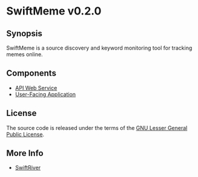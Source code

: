 # SwiftMeme v0.2.0

## Synopsis

SwiftMeme is a source discovery and keyword monitoring tool for tracking memes online.

## Components

* [API Web Service](https://github.com/ushahidi/SwiftMeme/tree/master/api)
* [User-Facing Application](https://github.com/ushahidi/SwiftMeme/tree/master/ui)

## License

The source code is released under the terms of the [GNU Lesser General Public License](http://www.gnu.org/copyleft/lesser.html).

## More Info

* [SwiftRiver](http://swiftly.org)
